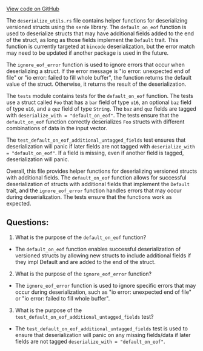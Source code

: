 
[View code on GitHub](https://github.com/solana-labs/solana/blob/master/sdk/src/deserialize_utils.rs)

The `deserialize_utils.rs` file contains helper functions for deserializing versioned structs using the `serde` library. The `default_on_eof` function is used to deserialize structs that may have additional fields added to the end of the struct, as long as those fields implement the `Default` trait. This function is currently targeted at `bincode` deserialization, but the error match may need to be updated if another package is used in the future. 

The `ignore_eof_error` function is used to ignore errors that occur when deserializing a struct. If the error message is "io error: unexpected end of file" or "io error: failed to fill whole buffer", the function returns the default value of the struct. Otherwise, it returns the result of the deserialization. 

The `tests` module contains tests for the `default_on_eof` function. The tests use a struct called `Foo` that has a `bar` field of type `u16`, an optional `baz` field of type `u16`, and a `quz` field of type `String`. The `baz` and `quz` fields are tagged with `deserialize_with = "default_on_eof"`. The tests ensure that the `default_on_eof` function correctly deserializes `Foo` structs with different combinations of data in the input vector. 

The `test_default_on_eof_additional_untagged_fields` test ensures that deserialization will panic if later fields are not tagged with `deserialize_with = "default_on_eof"`. If a field is missing, even if another field is tagged, deserialization will panic. 

Overall, this file provides helper functions for deserializing versioned structs with additional fields. The `default_on_eof` function allows for successful deserialization of structs with additional fields that implement the `Default` trait, and the `ignore_eof_error` function handles errors that may occur during deserialization. The tests ensure that the functions work as expected.
## Questions: 
 1. What is the purpose of the `default_on_eof` function?
- The `default_on_eof` function enables successful deserialization of versioned structs by allowing new structs to include additional fields if they impl Default and are added to the end of the struct.

2. What is the purpose of the `ignore_eof_error` function?
- The `ignore_eof_error` function is used to ignore specific errors that may occur during deserialization, such as "io error: unexpected end of file" or "io error: failed to fill whole buffer".

3. What is the purpose of the `test_default_on_eof_additional_untagged_fields` test?
- The `test_default_on_eof_additional_untagged_fields` test is used to ensure that deserialization will panic on any missing fields/data if later fields are not tagged `deserialize_with = "default_on_eof"`.